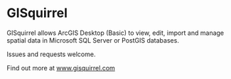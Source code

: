 # GISquirrel
GISquirrel allows ArcGIS Desktop (Basic) to view, edit, import and manage spatial data in Microsoft SQL Server or PostGIS databases.

Issues and requests welcome.

Find out more at www.gisquirrel.com
